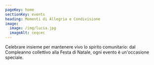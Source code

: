 ```yaml
---
pageKey: home
sectionKey: events
heading: Momenti di Allegria e Condivisione
image:
  image: /img/lucia.jpg
  imageAlt: ceqcec
---
```


Celebrare insieme per mantenere vivo lo spirito comunitario: dal Compleanno collettivo alla Festa di Natale, ogni evento è un'occasione speciale.
